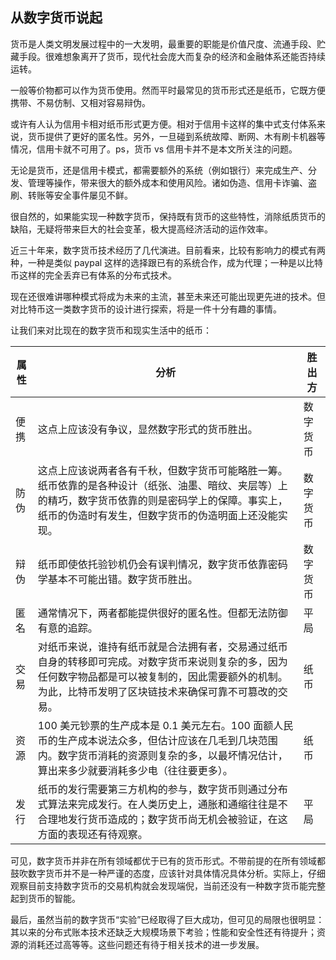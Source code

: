 ## 从数字货币说起

货币是人类文明发展过程中的一大发明，最重要的职能是价值尺度、流通手段、贮藏手段。很难想象离开了货币，现代社会庞大而复杂的经济和金融体系还能否持续运转。

一般等价物都可以作为货币使用。然而平时最常见的货币形式还是纸币，它既方便携带、不易仿制、又相对容易辩伪。

或许有人认为信用卡相对纸币形式更方便。相对于信用卡这样的集中式支付体系来说，货币提供了更好的匿名性。另外，一旦碰到系统故障、断网、木有刷卡机器等情况，信用卡就不可用了。ps，货币 vs 信用卡并不是本文所关注的问题。

无论是货币，还是信用卡模式，都需要额外的系统（例如银行）来完成生产、分发、管理等操作，带来很大的额外成本和使用风险。诸如伪造、信用卡诈骗、盗刷、转账等安全事件屡见不鲜。

很自然的，如果能实现一种数字货币，保持既有货币的这些特性，消除纸质货币的缺陷，无疑将带来巨大的社会变革，极大提高经济活动的运作效率。

近三十年来，数字货币技术经历了几代演进。目前看来，比较有影响力的模式有两种，一种是类似 paypal 这样的选择跟已有的系统合作，成为代理；一种是以比特币这样的完全丢弃已有体系的分布式技术。

现在还很难讲哪种模式将成为未来的主流，甚至未来还可能出现更先进的技术。但对比特币这一类数字货币的设计进行探索，将是一件十分有趣的事情。

让我们来对比现在的数字货币和现实生活中的纸币：

| 属性 | 分析 | 胜出方
| --- | --- | ---
| 便携 | 这点上应该没有争议，显然数字形式的货币胜出。| 数字货币
| 防伪 | 这点上应该说两者各有千秋，但数字货币可能略胜一筹。纸币依靠的是各种设计（纸张、油墨、暗纹、夹层等）上的精巧，数字货币依靠的则是密码学上的保障。事实上，纸币的伪造时有发生，但数字货币的伪造明面上还没能实现。| 数字货币
| 辩伪 | 纸币即使依托验钞机仍会有误判情况，数字货币依靠密码学基本不可能出错。数字货币胜出。| 数字货币
| 匿名 | 通常情况下，两者都能提供很好的匿名性。但都无法防御有意的追踪。| 平局
| 交易 | 对纸币来说，谁持有纸币就是合法拥有者，交易通过纸币自身的转移即可完成。对数字货币来说则复杂的多，因为任何数字物品都是可以被复制的，因此需要额外的机制。为此，比特币发明了区块链技术来确保可靠不可篡改的交易。| 纸币
| 资源 | 100 美元钞票的生产成本是 0.1 美元左右。100 面额人民币的生产成本说法众多，但估计应该在几毛到几块范围内。数字货币消耗的资源则复杂的多，以最坏情况估计，算出来多少就要消耗多少电（往往要更多）。| 纸币
| 发行 | 纸币的发行需要第三方机构的参与，数字货币则通过分布式算法来完成发行。在人类历史上，通胀和通缩往往是不合理地发行货币造成的；数字货币尚无机会被验证，在这方面的表现还有待观察。| 平局

可见，数字货币并非在所有领域都优于已有的货币形式。不带前提的在所有领域都鼓吹数字货币并不是一种严谨的态度，应该针对具体情况具体分析。实际上，仔细观察目前支持数字货币的交易机构就会发现端倪，当前还没有一种数字货币能完整起到货币的智能。

最后，虽然当前的数字货币“实验”已经取得了巨大成功，但可见的局限也很明显：其以来的分布式账本技术还缺乏大规模场景下考验；性能和安全性还有待提升；资源的消耗还过高等等。这些问题还有待于相关技术的进一步发展。